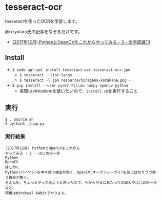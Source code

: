 # tesseract-ocr

tesseractを使ったOCRを学習します。

@rrryutaro氏の記事をなぞるだけです。

- [(2017年12月) PythonとOpenCVをこれからやってみる - 3 - 文字認識(1)](https://qiita.com/rrryutaro/items/0c0a7382560e1f67123b)

## Install

- `$ sudo apt-get install tesseract-ocr tesseract-ocr-jpn`
  - `$ tesseract --list-langs`
  - `$ tesseract -l jpn resource/hiragana-katakana.png -`
- `$ pip install --user pyocr Pillow numpy opencv-python`
  - 実際はvirtualenvを使いたいので、`install.sh`を実行すること

## 実行

```
$ . source.sh
$ python3 ./app.py
```

### 実行結果

```
(2017年12月) PythonとOpenCVをこれから
やってみる - 1 - はじめの一歩
Python
OpenCV
はじめに
Python(パイソン)を中々使う機会が無く、OpenCV(オープンシーブイ)も気にはなりつつ使う機会が無く。
そんな折、ちょっとやってみようと思ったので、今からやるにあたっての導入やはじめの一歩など。
環境はWindows7 64bitでやります。
```
